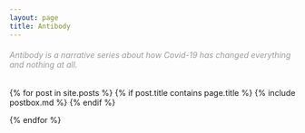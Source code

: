 ```yaml
---
layout: page
title: Antibody
---
```


<!-- <div id="archives">
{% for tag in site.tags %}
    {% capture tag_name %}{{ tag | first }}{% endcapture %}
    <p></p>
    <a href="{{ site.baseurl }}/tag/{{tag_name| slugify}}"  class="tag-head">{{ tag_name }}
{% endfor %}


<!-- Begin List Posts
================================================== -->


<section class="recent-posts">
<div class="section-title mt-2">
    <h6 style="color: #9a9a9a; font-weight:normal" >Antibody is a narrative series about how Covid-19 has changed everything and nothing at all. </h6>
</div>
<div class="row listrecent">

{% for post in site.posts %}
{% if post.title contains page.title %}
    {% include postbox.md %}
{% endif %}    

{% endfor %}

</div>
</section>
